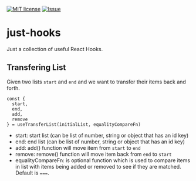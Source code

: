 [![MIT license][license-image]][npm-url] [![Issue][issue-image]][issue-url]

[license-image]: https://img.shields.io/github/license/vespaiach/just-hooks
[npm-url]: https://www.npmjs.com/package/just-hooks
[issue-image]: https://img.shields.io/github/issues/vespaiach/just-hooks
[issue-url]: https://github.com/vespaiach/just-hooks/issues

# just-hooks

Just a collection of useful React Hooks.

## Transfering List

Given two lists `start` and `end` and we want to transfer their items back and forth.

```
const {
  start,
  end,
  add,
  remove
} = useTransferList(initialList, equalityCompareFn)
```

- start: start list (can be list of number, string or object that has an id key)
- end: end list (can be list of number, string or object that has an id key)
- add: add() function will move item from `start` to `end`
- remove: remove() function will move item back from `end` to `start`
- equalityCompareFn: is optional function which is used to compare items in list with items being added or removed to see if they are matched. Default is `===`.
